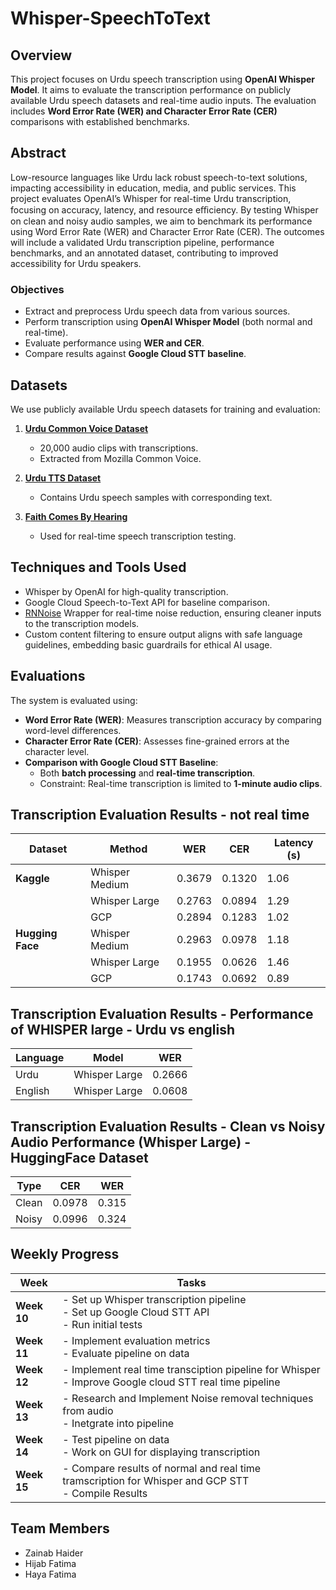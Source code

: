 # Whisper-SpeechToText

## Overview
This project focuses on Urdu speech transcription using **OpenAI Whisper Model**. It aims to evaluate the transcription performance on publicly available Urdu speech datasets and real-time audio inputs. The evaluation includes **Word Error Rate (WER) and Character Error Rate (CER)** comparisons with established benchmarks.

## Abstract
Low-resource languages like Urdu lack robust speech-to-text solutions, impacting accessibility in education, media, and public services. This project evaluates OpenAI’s Whisper for real-time Urdu transcription, focusing on accuracy, latency, and resource eﬃciency. By testing Whisper on clean and noisy audio samples, we aim to benchmark its performance using Word Error Rate (WER) and Character Error Rate (CER). The outcomes will include a validated Urdu transcription pipeline, performance benchmarks, and an annotated dataset, contributing to improved accessibility for Urdu speakers.

### Objectives
- Extract and preprocess Urdu speech data from various sources.
- Perform transcription using **OpenAI Whisper Model** (both normal and real-time).
- Evaluate performance using **WER and CER**.
- Compare results against **Google Cloud STT baseline**.

## Datasets
We use publicly available Urdu speech datasets for training and evaluation:

1. **[Urdu Common Voice Dataset](https://www.kaggle.com/datasets/muhammadahmedansari/urdu-dataset-20000/data?select=final_main_dataset.tsv)**  
   - 20,000 audio clips with transcriptions.
   - Extracted from Mozilla Common Voice.

2. **[Urdu TTS Dataset](https://huggingface.co/datasets/muhammadsaadgondal/urdu-tts/viewer)**  
   - Contains Urdu speech samples with corresponding text.

3. **[Faith Comes By Hearing](https://www.faithcomesbyhearing.com/audio-bible-resources/recordings-database)**  
   - Used for real-time speech transcription testing.

## Techniques and Tools Used

- Whisper by OpenAI for high-quality transcription.
- Google Cloud Speech-to-Text API for baseline comparison.
- [RNNoise](https://github.com/dbklim/RNNoise_Wrapper) Wrapper for real-time noise reduction, ensuring cleaner inputs to the transcription models.
- Custom content filtering to ensure output aligns with safe language guidelines, embedding basic guardrails for ethical AI usage.

## Evaluations
The system is evaluated using:

- **Word Error Rate (WER)**: Measures transcription accuracy by comparing word-level differences.
- **Character Error Rate (CER)**: Assesses fine-grained errors at the character level.
- **Comparison with Google Cloud STT Baseline**:
  - Both **batch processing** and **real-time transcription**.
  - Constraint: Real-time transcription is limited to **1-minute audio clips**.

## Transcription Evaluation Results - not real time

| Dataset       | Method           | WER     | CER     | Latency (s) |
|---------------|------------------|---------|---------|-------------|
| **Kaggle**    | Whisper Medium   | 0.3679  | 0.1320  | 1.06        |
|               | Whisper Large    | 0.2763  | 0.0894  | 1.29        |
|               | GCP              | 0.2894  | 0.1283  | 1.02        |
| **Hugging Face** | Whisper Medium | 0.2963  | 0.0978  | 1.18        |
|               | Whisper Large    | 0.1955  | 0.0626  | 1.46        |
|               | GCP              | 0.1743  | 0.0692  | 0.89        |

## Transcription Evaluation Results - Performance of WHISPER large - Urdu vs english

| Language | Model         | WER     |
|----------|---------------|---------|
| Urdu     | Whisper Large | 0.2666  |
| English  | Whisper Large | 0.0608  |

## Transcription Evaluation Results - Clean vs Noisy Audio Performance (Whisper Large) - HuggingFace Dataset

| Type  | CER  | WER   |
|-------|--------|--------|
| Clean | 0.0978 | 0.315  |
| Noisy | 0.0996 | 0.324  |

 
## Weekly Progress

| Week   | Tasks |
|--------|------------------------------------------------------|
| **Week 10** | - Set up Whisper transcription pipeline <br> - Set up Google Cloud STT API <br> - Run initial tests |
| **Week 11** | - Implement evaluation metrics <br> - Evaluate pipeline on data |
| **Week 12** | - Implement real time transciption pipeline for Whisper <br> - Improve Google cloud STT real time pipeline |
| **Week 13** | - Research and Implement Noise removal techniques from audio <br> - Inetgrate into pipeline |
| **Week 14** | - Test pipeline on data <br> -  Work on GUI for displaying transcription |
| **Week 15** | - Compare results of normal and real time tramscription for Whisper and GCP STT <br> -  Compile Results |

## Team Members
- Zainab Haider 
- Hijab Fatima 
- Haya Fatima
